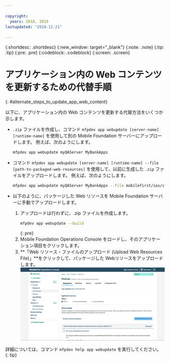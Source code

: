```yaml
---

copyright:
  years: 2018, 2019
lastupdated: "2018-12-21"

---
```


{:shortdesc: .shortdesc}
{:new_window: target="_blank"}
{:note: .note}
{:tip: .tip}
{:pre: .pre}
{:codeblock: .codeblock}
{:screen: .screen}

# アプリケーション内の Web コンテンツを更新するための代替手順
{: #alternate_steps_to_update_app_web_content}

以下に、アプリケーション内の Web コンテンツを更新する代替方法をいくつか示します。

* `.zip` ファイルを作成し、コマンド `mfpdev app webupdate [server-name] [runtime-name]` を使用して別の Mobile Foundation サーバーにアップロードします。
  例えば、次のようにします。
  ```bash
  mfpdev app webupdate myQAServer MyBankApps
  ```

* コマンド `mfpdev app webupdate [server-name] [runtime-name] --file [path-to-packaged-web-resources]` を使用して、以前に生成した `.zip` ファイルをアップロードします。
  例えば、次のようにします。
  ```bash
  mfpdev app webupdate myQAServer MyBankApps --file mobilefirst/ios/com.mfp.myBankApp-1.0.1.zip
  ```

* 以下のように、パッケージした Web リソースを Mobile Foundation サーバーに手動でアップロードします。
  1. アップロードは行わずに、.zip ファイルを作成します。
      ```bash
      mfpdev app webupdate --build
      ```
      {: pre}
  2. Mobile Foundation Operations Console をロードし、そのアプリケーション項目をクリックします。
  3. **「Web リソース・ファイルのアップロード (Upload Web Resources File)」**をクリックして、パッケージした Webリソースをアップロードします。    
      ![ダイレクト・アップデートの .zip ファイルをコンソールからアップロード](images/upload-direct-update-package.png)

詳細については、コマンド `mfpdev help app webupdate` を実行してください。
{: tip}
